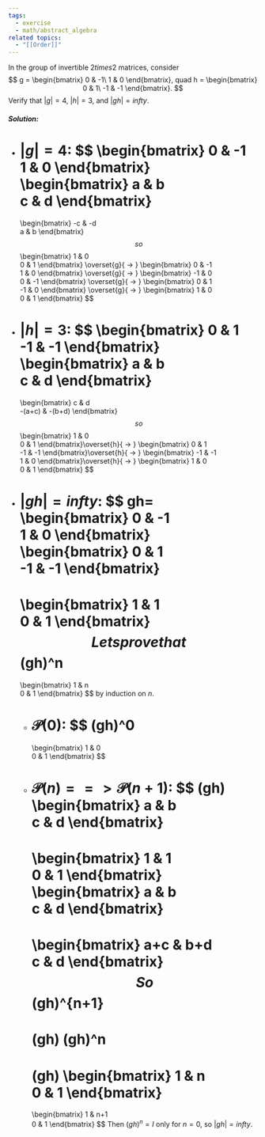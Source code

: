 ```yaml
---
tags:
  - exercise
  - math/abstract_algebra
related topics:
  - "[[Order]]"
---
```

In the group of invertible $2 times 2$ matrices, consider
$$
g = \begin{bmatrix}
	0 & -1\
	1 & 0
\end{bmatrix}, quad
h = \begin{bmatrix}
	0 & 1\
	-1 & -1
\end{bmatrix}.
$$
Verify that $|g| = 4$, $|h| = 3$, and $|gh| = infty$.
##### Solution:
- $|g|=4$:
	$$
	\begin{bmatrix}
		0 & -1\
		1 & 0
	\end{bmatrix}
	\begin{bmatrix}
		a & b\
		c & d
	\end{bmatrix}
	=
	\begin{bmatrix}
		-c & -d\
		a & b
	\end{bmatrix}
	$$
	so$$
	\begin{bmatrix}
		1 & 0\
		0 & 1
	\end{bmatrix}
	\overset{g}{ -> }
	\begin{bmatrix}
		0 & -1\
		1 & 0
	\end{bmatrix}
	\overset{g}{ -> }
	\begin{bmatrix}
		-1 & 0\
		0 & -1
	\end{bmatrix}
	\overset{g}{ -> }
	\begin{bmatrix}
		0 & 1\
		-1 & 0
	\end{bmatrix}
	\overset{g}{ -> }
	\begin{bmatrix}
		1 & 0\
		0 & 1
	\end{bmatrix}
	$$
- $|h|=3$:
	$$
	\begin{bmatrix}
		0 & 1\
		-1 & -1
	\end{bmatrix}
	\begin{bmatrix}
		a & b\
		c & d
	\end{bmatrix}
	=
	\begin{bmatrix}
		c & d\
		-(a+c) & -(b+d)
	\end{bmatrix}
	$$
	so$$
	\begin{bmatrix}
		1 & 0\
		0 & 1
	\end{bmatrix}\overset{h}{ -> }
	\begin{bmatrix}
		0 & 1\
		-1 & -1
	\end{bmatrix}\overset{h}{ -> }
	\begin{bmatrix}
		-1 & -1\
		1 & 0
	\end{bmatrix}\overset{h}{ -> }
	\begin{bmatrix}
		1 & 0\
		0 & 1
	\end{bmatrix}
	$$
- $|gh|= infty$:
	$$
	gh=
	\begin{bmatrix}
		0 & -1\
		1 & 0
	\end{bmatrix}
	\begin{bmatrix}
		0 & 1\
		-1 & -1
	\end{bmatrix}
	=
	\begin{bmatrix}
		1 & 1\
		0 & 1
	\end{bmatrix}
	$$
	Lets prove that$$
	(gh)^n
	=
	\begin{bmatrix}
		1 & n\
		0 & 1
	\end{bmatrix}
	$$
	by induction on $n$.
	- $\mathcal{P}(0)$:
		$$
		(gh)^0
		=
		\begin{bmatrix}
			1 & 0\
			0 & 1
		\end{bmatrix}
		$$
	- $\mathcal{P}(n) ==> \mathcal{P}(n+1)$:
		$$
		(gh)
		\begin{bmatrix}
			a & b\
			c & d
		\end{bmatrix}
		=
		\begin{bmatrix}
			1 & 1\
			0 & 1
		\end{bmatrix}
		\begin{bmatrix}
			a & b\
			c & d
		\end{bmatrix}
		=
		\begin{bmatrix}
			a+c & b+d\
			c & d
		\end{bmatrix}
		$$
		So
		$$
		(gh)^{n+1}
		=
		(gh)
		(gh)^n
		=
		(gh)
		\begin{bmatrix}
			1 & n\
			0 & 1
		\end{bmatrix}
		=
		\begin{bmatrix}
			1 & n+1\
			0 & 1
		\end{bmatrix}
		$$
	Then $(gh)^n=I$ only for $n=0$, so $|gh|= infty$.